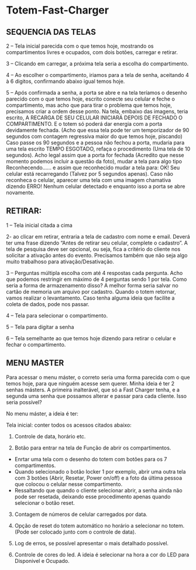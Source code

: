 # Totem-Fast-Charger

## SEQUENCIA DAS TELAS

2 – Tela inicial parecida com o que temos hoje, mostrando os compartimentos livres e
ocupados, com dois botões, carregar e retirar.

3 – Clicando em carregar, a próxima tela seria a escolha do compartimento.

4 – Ao escolher o compartimento, iriamos para a tela de senha, aceitando 4 à 6 digitos,
confirmando abaixo igual temos hoje.

5 – Após confirmada a senha, a porta se abre e na tela teríamos o desenho parecido com o que
temos hoje, escrito conecte seu celular e feche o compartimento, mas acho que para tirar o
problema que temos hoje, precisamos criar a ordem desse ponto. Na tela, embaixo das imagens, teria escrito, A RECARGA DE SEU CELULAR INICIARÁ DEPOIS DE FECHADO O COMPARTIMENTO. E o totem só poderá dar energia com a porta devidamente fechada. (Acho que essa tela pode ter um temporizador de 90 segundos com contagem regressiva maior do que temos hoje, piscando) Caso passe os 90 segundos e a pessoa não fechou a porta, mudaria para uma tela escrito TEMPO ESGOTADO, refaça o procedimento
(Uma tela de 10 segundos). Acho legal assim que a porta for fechada (Acredito que nesse momento podemos incluir a questão da foto), mudar a tela para algo tipo Reconhecendo...... e assim que reconhecido mudar a tela para: OK! Seu celular está recarregando (Talvez por 5 segundos apenas). Caso não reconheca o celular, aparecer uma tela com uma imagem chamativa dizendo ERRO! Nenhum celular detectado e enquanto isso a porta se abre novamente.

## RETIRAR:

1 – Tela inicial citada a cima

2- ao clicar em retirar, entraria a tela de cadastro com nome e email. Deverá ter uma frase dizendo “Antes de retirar seu celular, complete o cadastro”. A tela de pesquisa deve ser opcional, ou seja, fica a critério do cliente nos solicitar a ativação antes do evento. Precisamos também que não seja algo muito trabalhoso para ativação/Desativação.

3 – Perguntas múltipla escolha com até 4 respostas cada pergunta. Acho que podemos restringir em máximo de 4 perguntas sendo 1 por tela. Como seria a forma de armazenamento disso? A melhor forma seria salvar no cartão de memoria um arquivo por cadastro. Quando o totem retornar, vamos realizar o levantamento. Caso tenha alguma ideia que facilite a coleta de dados, pode nos passar.

4 – Tela para selecionar o compartimento.

5 – Tela para digitar a senha

6 – Tela semelhante ao que temos hoje dizendo para retirar o celular e fechar o
compartimento.

## MENU MASTER

Para acessar o menu máster, o correto seria uma forma parecida com o que temos hoje, para que ninguém acesse sem querer. Minha ideia é ter 2 senhas másters. A primeira inalterável, que só a Fast Charger tenha, e a segunda uma senha que possamos alterar e passar para cada cliente. Isso seria possível?

No menu máster, a ideia é ter:

Tela inicial: conter todos os acessos citados abaixo:

1. Controle de data, horário etc.

2. Botão para entrar na tela de Função de abrir os compartimentos.
- Enrtar uma tela com o desenho do totem com botões para os 7 compartimentos.
- Quando selecionado o botão locker 1 por exemplo, abrir uma outra tela com 3 botões (Abrir, Resetar, Power on/off) e a foto da última pessoa que colocou o celular nesse compartimento.
- Ressaltando que quando o cliente selecionar abrir, a senha ainda não pode ser resetada, deixando esse procedimento apenas quando selecionar o botão reset.

3. Contagem de números de celular carregados por data.

4. Opção de reset do totem automático no horário a selecionar no totem. (Pode ser colocado junto com o controle de data).

5. Log de erros, se possível apresentar o mais detalhado possível.

6. Controle de cores do led. A ideia é selecionar na hora a cor do LED para Disponivel e Ocupado.

